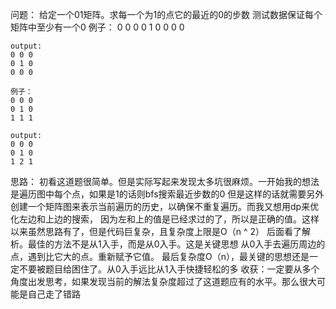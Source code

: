 问题：
    给定一个01矩阵。求每一个为1的点它的最近的0的步数
    测试数据保证每个矩阵中至少有一个0
    例子：
    0 0 0
    0 1 0
    0 0 0
    
    output:
    0 0 0
    0 1 0
    0 0 0

    例子：
    0 0 0
    0 1 0
    1 1 1

    output:
    0 0 0
    0 1 0
    1 2 1

思路：
    初看这道题很简单。但是实际写起来发现太多坑很麻烦。一开始我的想法是遍历图中每个点，如果是1的话则bfs搜索最近步数的0
    但是这样的话就需要另外创建一个矩阵图来表示当前遍历的历史，以确保不重复遍历。而我又想用dp来优化左边和上边的搜索，
    因为左和上的值是已经求过的了，所以是正确的值。这样以来虽然思路有了，但是代码巨复杂，且复杂度上限是O（n ^ 2）
    后面看了解析。最佳的方法不是从1入手，而是从0入手。这是关键思想
    从0入手去遍历周边的点，遇到比它大的点。重新赋予它值。
    最后复杂度O（n），最关键的思想还是一定不要被题目给困住了。从0入手远比从1入手快捷轻松的多
    收获：一定要从多个角度出发思考，如果发现当前的解法复杂度超过了这道题应有的水平。那么很大可能是自己走了错路

